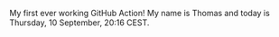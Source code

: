 My first ever working GitHub Action!
My name is Thomas and today is Thursday, 10 September, 20:16 CEST. 
